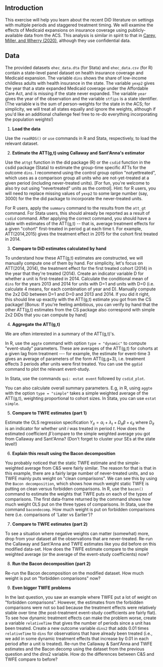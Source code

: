 
## Introduction

This exercise will help you learn about the recent DiD literature on settings with multiple periods and staggered treatment timing. We will examine the effects of Medicaid expansions on insurance coverage using publicly-available data from the ACS. This analysis is similar in spirit to that in [Carey, Miller, and Wherry (2020)](https://www.dropbox.com/s/mgunjcebpgnb939/Carey-et-al.pdf?dl=0), although they use confidential data.

## Data

The provided datasets `ehec_data.dta` (for Stata) and `ehec_data.csv` (for R) contain a state-level panel dataset on health insurance coverage and Medicaid expansion. The variable `dins` shows the share of low-income childless adults with health insurance in the state. The variable `yexp2` gives the year that a state expanded Medicaid coverage under the Affordable Care Act, and is missing if the state never expanded. The variable `year` gives the year of the observation and the variable `stfips` is a state identifier. (The variable `W` is the sum of person-weights for the state in the ACS; for simplicity, we will treat all states equally and ignore the weights, although if you'd like an additional challenge feel free to re-do everything incorporating the population weights!)

1.  **Load the data**

  Use the `readRDS()` or `use` commands in R and Stata, respectively, to load the relevant dataset.


2.  **Estimate the ATT(g,t) using Callaway and Sant'Anna's estimator**

Use the `attgt` function in the did package (R) or the `csdid` function in the csdid package (Stata) to estimate the group-time specific ATTs for the outcome `dins`. I recommend using the control group option "notyettreated", which uses as a comparison group all units who are not-yet-treated at a given period (including never-treated units). [For fun, you're welcome to also try out using "nevertreated" units as the control]. Hint: for R users, you will need to replace missing values of `yexp2` to some large number (say, 3000) for the the did package to incorporate the never-treated units.


For R users, apply the `summary` command to the results from the `att_gt` command. For Stata users, this should already be reported as a result of `csdid` command. After applying the correct command, you should have a table with estimates of the ATT(g,t) -- that is, average treatment effects for a given "cohort" first-treated in period g at each time t. For example, ATT(2014,2015) gives the treatment effect in 2015 for the cohort first treated in 2014.


3.  **Compare to DiD estimates calculated by hand**

To understand how these ATT(g,t) estimates are constructed, we will manually compute one of them by hand. For simplicity, let's focus on ATT(2014, 2014), the treatment effect for the first treated cohort (2014) in the year that they're treated (2014). Create an indicator variable D for whether a unit is first-treated in 2014. Calculate the conditional mean of `dins` for the years 2013 and 2014 for units with D=1 and units with D=0 (i.e. calculate 4 means, for each combination of year and D). Manually compute the 2x2 DiD between D=1 and D=0 and 2013 and 2014. If you did it right, this should line up exactly with the ATT(g,t) estimate you got from the CS package! [Bonus: If you're feeling ambitious, you can verify by hand that the other ATT(g,t) estimates from the CS package also correspond with simple 2x2 DiDs that you can compute by hand]

4.  **Aggregate the ATT(g,t)**

We are often interested in a summary of the ATT(g,t)'s. 

In R, use the `aggte` command with option `type = "dynamic"` to compute "event-study" parameters. These are averages of the ATT(g,t) for cohorts at a given lag from treatment --- for example, the estimate for event-time 3 gives an average of parameters of the form ATT(g,g+3), i.e. treatment effects 3 periods after units were first treated. You can use the `ggdid` command to plot the relevant event-study. 

In Stata, use the commands `qui: estat event` followed by `csdid_plot`. 

You can also calculate overall summary parameters. E.g, in R, using `aggte` with the option `type = "simple"` takes a simple weighted average of the ATT(g,t), weighting proportional to cohort sizes. In Stata, you can use `estat simple`.

5.  **Compare to TWFE estimates (part 1)**

Estimate the OLS regression specification $Y_{it} = \alpha_i + \lambda_t + D_{it} \beta +\epsilon_{it}$ where $D_{it}$ is an indicator for whether unit $i$ was treated in period $t$. How does the estimated coefficient $\hat{\beta}$ compare to the simple weighted average you got from Callaway and Sant'Anna? (Don't forget to cluster your SEs at the state level!)

6.  **Explain this result using the Bacon decomposition**

You probably noticed that the static TWFE estimate and the simple-weighted average from C&S were fairly similar. The reason for that is that in this example, there are a fairly large number of never-treated units, and so TWFE mainly puts weight on "clean comparisons". We can see this by using the `Bacon decomposition`, which shows how much weight static TWFE is putting on clean versus forbidden comparisons. In R, use the `bacon()` command to estimate the weights that TWFE puts on each of the types of comparisons. The first data-frame returned by the command shows how much weight OLS put on the three types of comparisons. In Stata, use the command `bacondecomp`. How much weight is put on forbidden comparisons here (i.e. comparisons of 'Later vs Earlier')?




7.  **Compare to TWFE estimates (part 2)**

To see a situation where negative weights can matter (somewhat) more, drop from your dataset all the observations that are never-treated. Re-run the Callaway and Sant'Anna and TWFE estimates like you did before on this modified data-set. How does the TWFE estimate compare to the simple weighted average (or the average of the event-study coefficients) now?



8.  **Run the Bacon decomposition (part 2)**

Re-run the Bacon decomposition on the modified dataset. How much weight is put on "forbidden comparisons" now?




9.  **Even bigger TWFE problems**

In the last question, you saw an example where TWFE put a lot of weight on "forbidden comparisons". However, the estimates from the forbidden comparisons were not so bad because the treatment effects were relatively stable over time (the post-treatment event-study coefficients are fairly flat). To see how dynamic treatment effects can make the problem worse, create a variable `relativeTime` that gives the number of periods since a unit has been treated. Create a new outcome variable `dins2` that adds 0.01 times `relativeTime` to `dins` for observations that have already been treated (i.e., we add in some dynamic treatment effects that increase by 0.01 in each period after a unit is treated). Re-run the Callaway & Sant'Anna and TWFE estimates and the Bacon decomp using the dataset from the previous question and the *dins*2 variable. How do the differences between C&S and TWFE compare to before?



